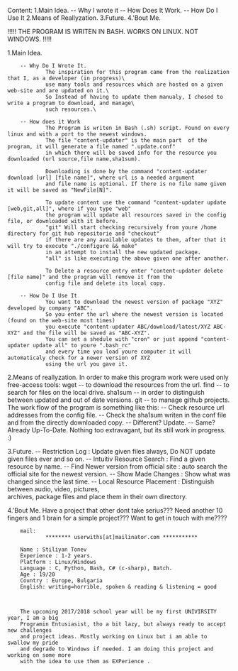 Content:
        1.Main Idea.
                -- Why I wrote it
                -- How Does It Work.
                -- How Do I Use It
        2.Means of Reallyzation.
        3.Future.
        4.'Bout Me.

!!!!! THE PROGRAM IS WRITEN IN BASH. WORKS ON LINUX. NOT WINDOWS. !!!!!


1.Main Idea.

        -- Why Do I Wrote It.
                The inspiration for this program came from the realization that I, as a developer (in progress)\
                use many tools and resources which are hosted on a given web-site and are updated on it.\
                So Instead of having to update them manualy, I chosed to write a program to download, and manage\
                such resources.\

        -- How does it Work
                The Program is writen in Bash (.sh) script. Found on every linux and with a port to the newest windows.
                The file "content-updater" is the main part  of the program, it will generate a file named ".update.conf"
                in which there will be saved info for the resource you downloaded (url source,file name,sha1sum).

                Downloading is done by the command "content-updater download [url] [file name]", where url is a needed argument
                and file name is optional. If there is no file name given it will be saved as "NewFile[N]".

                To update content use the command "content-updater update [web,git,all]", where if you type "web"
                the program will update all resources saved in the config file, or downloaded with it before.
                "git" Will start checking recursively from youre /home directory for git hub repositorie and "checkout" 
                if there are any available updates to them, after that it will try to execute "./configure && make"
                in an attempt to install the new updated package.
                "all" is like executing the above given one after another.

                To Delete a resource entry enter "content-updater delete [file name]" and the program will remove it from the 
                config file and delete its local copy.

        -- How Do I Use It
                You want to download the newest version of package "XYZ" developed by company "ABC".
                So you enter the url where the newest version is located (found on the web-site most times)
                you execute "content-updater ABC/download/latest/XYZ ABC-XYZ" and the file will be saved as "ABC-XYZ".
                You can set a shedule with "cron" or just append "content-updater update all" to youre ".bash_rc"  
                and every time you load youre computer it will automaticaly check for a newer version of XYZ 
                using the url you gave it.


2.Means of reallyzation.
        In order to make this program work were used only free-access tools:
                wget -- to download the resources from the url.
                find -- to search for files on the local drive.
                sha1sum -- in order to distinguish between updated and out of date versions.
                git -- to manage github projects.
        The work flow of the program is something like this:
                -- Check resource url addresses from the config file.
                -- Check the sha1sum writen in the conf file and from the directly downloaded copy.
                -- Different? Update.
                -- Same? Already Up-To-Date.
        Nothing too extravagant, but its still work in progress. :)

3.Future.
        -- Restriction Log : Update given files always, Do NOT update given files ever and so on.
        -- Intuitiv Resource Search : Find a given resource by name.
        -- Find Newer version from official site : auto search the official site for the newest version.
        -- Show Made Changes : Show what was changed since the last time.
        -- Local Resource Placement : Distinguish between audio, video, pictures,\
                                     archives, package files and place them in their own directory.


4.'Bout Me.
        Have a project that other dont take serius???
        Need another 10 fingers and 1 brain for a simple project???
        Want to get in touch with me????

        mail:
                ******** userwiths[at]mailinator.com ***********

        Name : Stiliyan Tonev
        Experience : 1-2 years.
        Platform : Linux/Windows
        Language : C, Python, Bash, C# (c-sharp), Batch.
        Age : 19/20
        Country : Europe, Bulgaria
        English: writing=horrible, spoken & reading & listening = good



        The upcoming 2017/2018 school year will be my first UNIVIRSITY year, I am a big
        Programin Entusiasist, tho a bit lazy, but always ready to accept new challenges
        and project ideas. Mostly working on Linux but i am able to swallow my pride
        and degrade to Windows if needed. I am doing this project and working on some more
        with the idea to use them as EXPerience .
